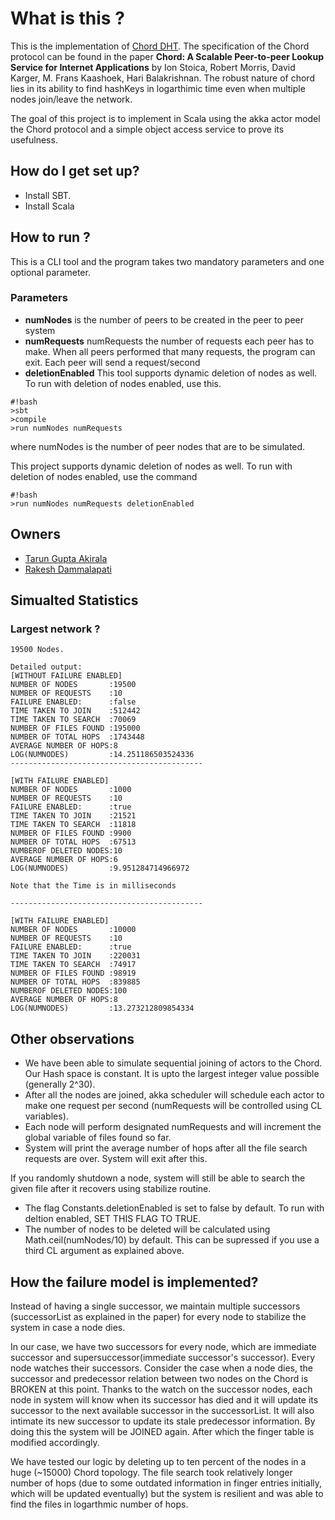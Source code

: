 # What is this ? #

This is the implementation of [Chord DHT](https://en.wikipedia.org/wiki/Chord_(peer-to-peer)). The specification of the Chord protocol can be found in the paper **Chord: A Scalable Peer-to-peer Lookup Service for Internet Applications** by Ion Stoica, Robert Morris, David Karger, M. Frans Kaashoek, Hari Balakrishnan. The robust nature of chord lies in its ability to find hashKeys in logarthimic time even when multiple nodes join/leave the network. 

The goal of this project is to implement in Scala using the akka actor model the Chord protocol and a simple object access service to prove its usefulness.

## How do I get set up? ##

* Install SBT.
* Install Scala

## How to run ? ##

This is a CLI tool and the program takes two mandatory parameters and one optional parameter. 

### Parameters ###
* **numNodes** is the number of peers to be created in the peer to peer system 
* **numRequests**  numRequests the number of requests each peer has to make. When all peers performed that many requests, the program can exit. Each peer will send a request/second
* **deletionEnabled** This tool supports dynamic deletion of nodes as well. To run with deletion of nodes enabled, use this.


```
#!bash
>sbt
>compile
>run numNodes numRequests 
```

where numNodes is the number of peer nodes that are to be simulated.

This project supports dynamic deletion of nodes as well. To run with deletion of nodes enabled, use the command

```
#!bash
>run numNodes numRequests deletionEnabled
```

## Owners ##
* [Tarun Gupta Akirala](https://github.com/guptat59/ChordDHT) 
* [Rakesh Dammalapati ](https://bitbucket.org/rakeshdrk/)


## Simualted Statistics ##

### Largest network ? ###

```
19500 Nodes.

Detailed output:
[WITHOUT FAILURE ENABLED]
NUMBER OF NODES       :19500
NUMBER OF REQUESTS    :10
FAILURE ENABLED:      :false
TIME TAKEN TO JOIN    :512442
TIME TAKEN TO SEARCH  :70069
NUMBER OF FILES FOUND :195000
NUMBER OF TOTAL HOPS  :1743448
AVERAGE NUMBER OF HOPS:8
LOG(NUMNODES)         :14.251186503524336
-------------------------------------------

[WITH FAILURE ENABLED]
NUMBER OF NODES       :1000
NUMBER OF REQUESTS    :10
FAILURE ENABLED:      :true
TIME TAKEN TO JOIN    :21521
TIME TAKEN TO SEARCH  :11818
NUMBER OF FILES FOUND :9900
NUMBER OF TOTAL HOPS  :67513
NUMBEROF DELETED NODES:10
AVERAGE NUMBER OF HOPS:6
LOG(NUMNODES)         :9.951284714966972

Note that the Time is in milliseconds

-------------------------------------------

[WITH FAILURE ENABLED]
NUMBER OF NODES       :10000
NUMBER OF REQUESTS    :10
FAILURE ENABLED:      :true
TIME TAKEN TO JOIN    :220031
TIME TAKEN TO SEARCH  :74917
NUMBER OF FILES FOUND :98919
NUMBER OF TOTAL HOPS  :839885
NUMBEROF DELETED NODES:100
AVERAGE NUMBER OF HOPS:8
LOG(NUMNODES)         :13.273212809854334

```

## Other observations ##

* We have been able to simulate sequential joining of actors to the Chord. Our Hash space is constant. It is upto the largest integer value possible (generally 2^30).
* After all the nodes are joined, akka scheduler will schedule each actor to make one request per second (numRequests will be controlled using CL variables).
* Each node will perform designated numRequests and will increment the global variable of files found so far.
* System will print the average number of hops after all the file search requests are over. System will exit after this.

If you randomly shutdown a node, system will still be able to search the given file after it recovers using stabilize routine.

* The flag Constants.deletionEnabled is set to false by default. To run with deltion enabled, SET THIS FLAG TO TRUE. 
* The number of nodes to be deleted will be calculated using Math.ceil(numNodes/10) by default. This can be supressed if you use a third CL argument as explained above.

## How the failure model is implemented? ##

Instead of having a single successor, we maintain multiple successors (successorList as explained in the paper) for every node to stabilize the system in case a node dies.

In our case, we have two successors for every node, which are immediate successor and supersuccessor(immediate successor's successor). Every node watches their successors. Consider the case when a node dies, the successor and predecessor relation between two nodes on the Chord is BROKEN at this point. Thanks to the watch on the successor nodes, each node in system will know when its successor has died and it will update its successor to the next available successor in the successorList. It will also intimate its new successor to update its stale predecessor information. By doing this the system will be JOINED again. After which the finger table is modified accordingly.

We have tested our logic by deleting up to ten percent of the nodes in a huge (~15000) Chord topology. The file search took relatively longer number of hops (due to some outdated information in finger entries initially, which will be updated eventually) but the system is resilient and was able to find the files in logarthmic number of hops.
